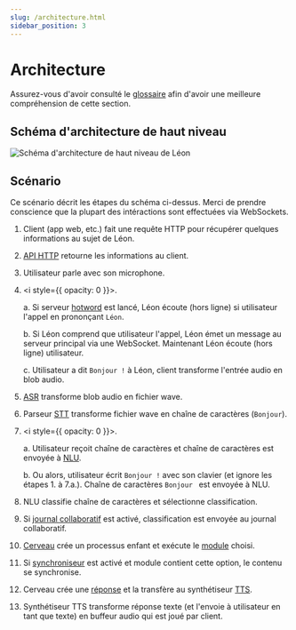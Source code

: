 ```yaml
---
slug: /architecture.html
sidebar_position: 3
---
```


# Architecture

Assurez-vous d'avoir consulté le [glossaire](/fr-FR/glossary.html) afin d'avoir une meilleure compréhension de cette section.

## Schéma d'architecture de haut niveau

![Schéma d'architecture de haut niveau de Léon](/img/guide/high-level_architecture_schema.svg "Schéma d'architecture de haut niveau de Léon")

## Scénario

Ce scénario décrit les étapes du schéma ci-dessus. Merci de prendre conscience que la plupart des intéractions sont effectuées via WebSockets.

1. Client (app web, etc.) fait une requête HTTP pour récupérer quelques informations au sujet de Léon.

2. [API HTTP](/fr-FR/glossary.html#api) retourne les informations au client.

3. Utilisateur parle avec son microphone.

4. <i style={{ opacity: 0 }}>.</i>
   
   a. Si serveur [hotword](/fr-FR/offline.html#hotword) est lancé, Léon écoute (hors ligne) si utilisateur l'appel en prononçant `Léon`. 
  
   b. Si Léon comprend que utilisateur l'appel, Léon émet un message au serveur principal via une WebSocket. Maintenant Léon écoute (hors ligne) utilisateur.
  
   c. Utilisateur a dit `Bonjour !` à Léon, client transforme l'entrée audio en blob audio.
5. [ASR](/fr-FR/glossary.html#asr) transforme blob audio en fichier wave.

6. Parseur [STT](/fr-FR/glossary.html#stt) transforme fichier wave en chaîne de caractères (`Bonjour`).

7. <i style={{ opacity: 0 }}>.</i>
   
   a. Utilisateur reçoit chaîne de caractères et chaîne de caractères est envoyée à [NLU](/fr-FR/glossary.html#nlu).
   
   b. Ou alors, utilisateur écrit `Bonjour !` avec son clavier (et ignore les étapes 1. à 7.a.). Chaîne de caractères `Bonjour ` est envoyée à NLU.

8. NLU classifie chaîne de caractères et sélectionne classification.

9. Si [journal collaboratif](/fr-FR/collaborative-logger.html) est activé, classification est envoyée au journal collaboratif.

10. [Cerveau](/fr-FR/glossary.html#cerveau) crée un processus enfant et exécute le [module](/fr-FR/glossary.html#modules) choisi.

11. Si [synchroniseur](/fr-FR/glossary.html#synchroniseur) est activé et module contient cette option, le contenu se synchronise.

12. Cerveau crée une [réponse](/fr-FR/glossary.html#reponses) et la transfère au synthétiseur [TTS](/fr-FR/glossary.html#tts).

13. Synthétiseur TTS transforme réponse texte (et l'envoie à utilisateur en tant que texte) en buffeur audio qui est joué par client.

